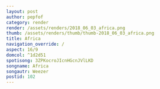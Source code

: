 ```yaml
---
layout: post
author: pepfof
category: render
render: /assets/renders/2018_06_03_africa.png
thumb: /assets/renders/thumb/thumb-2018_06_03_africa.png
title: Africa
navigation_override: /
aspect: 16/9
domcol: ^1d2d51
spotisong: 3ZPKocroJIcnHGcnJVlLKD
songname: Africa
songautr: Weezer
postid: 102
---
```


<!--USER BEGIN 1-->

<!--USER END 1-->

<!--more-->
<!--USER BEGIN 2-->

<!--USER END 2-->

